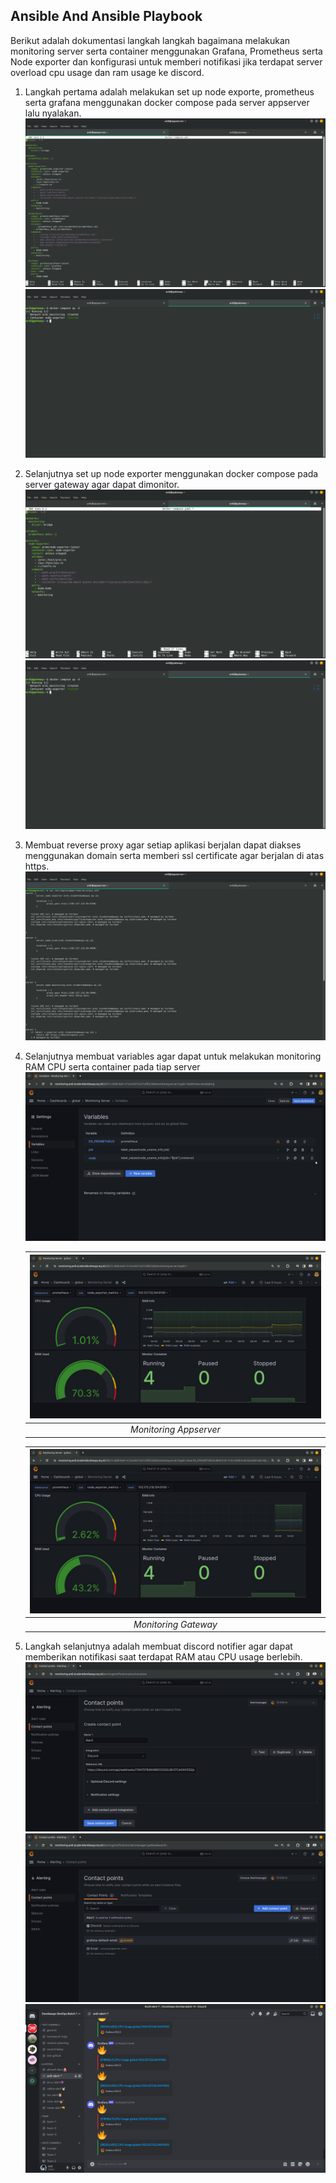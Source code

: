##  Ansible And Ansible Playbook
Berikut adalah dokumentasi langkah langkah bagaimana melakukan monitoring server serta container menggunakan Grafana, Prometheus serta Node exporter dan konfigurasi untuk memberi notifikasi jika terdapat server overload cpu usage dan ram usage ke discord.

1. Langkah pertama adalah melakukan set up node exporte, prometheus serta grafana menggunakan docker compose pada server appserver lalu nyalakan.
![Alt text](Monitoring/docker-compose-app.png)
![Alt text](Monitoring/docker-compose-up-gw.png)

2. Selanjutnya set up node exporter menggunakan docker compose pada server gateway agar dapat dimonitor.
![Alt text](Monitoring/docker-compose-gw.png)
![Alt text](Monitoring/docker-compose-up-gw.png)

3. Membuat reverse proxy agar setiap aplikasi berjalan dapat diakses menggunakan domain serta memberi ssl certificate agar berjalan di atas https.
![Alt text](Monitoring/reverse-proxy.png)

4. Selanjutnya membuat variables agar dapat  untuk melakukan monitoring RAM CPU serta container pada tiap server
![Alt text](Monitoring/variables.png)

    | ![Alt text](Monitoring/monitoring-app.png) |
    |:--:|
    | *Monitoring Appserver* |

    | ![Alt text](Monitoring/monitoring-gw.png) |
    |:--:|
    | *Monitoring Gateway* |

5. Langkah selanjutnya adalah membuat discord notifier agar dapat memberikan notifikasi saat terdapat RAM atau CPU usage berlebih.
![Alt text](Monitoring/discord-alert-1.png) 
![Alt text](Monitoring/discord-alert-2.png) 
![Alt text](Monitoring/discord-alert-3.png)